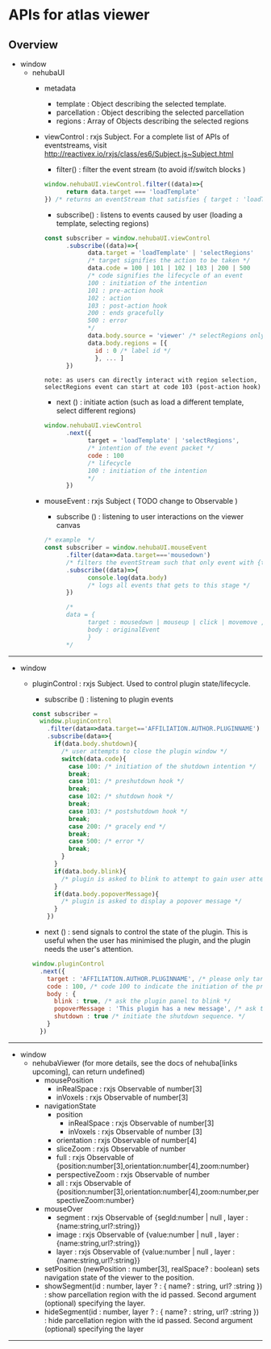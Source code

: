 APIs for atlas viewer
======
Overview
---
* window
  * nehubaUI
    * metadata
      * template : Object describing the selected template.
      * parcellation : Object describing the selected parcellation
      * regions : Array of Objects describing the selected regions
    * viewControl : rxjs Subject. For a complete list of APIs of eventstreams, visit http://reactivex.io/rxjs/class/es6/Subject.js~Subject.html
      * filter() : filter the event stream (to avoid if/switch blocks )
      
      ```javascript
      window.nehubaUI.viewControl.filter((data)=>{
            return data.target === 'loadTemplate'
      }) /* returns an eventStream that satisfies { target : 'loadTemplate' } */
      ```
      * subscribe() : listens to events caused by user (loading a template, selecting regions)

      ```javascript
      const subscriber = window.nehubaUI.viewControl
            .subscribe((data)=>{
                  data.target = 'loadTemplate' | 'selectRegions' 
                  /* target signifies the action to be taken */
                  data.code = 100 | 101 | 102 | 103 | 200 | 500
                  /* code signifies the lifecycle of an event
                  100 : initiation of the intention
                  101 : pre-action hook
                  102 : action
                  103 : post-action hook
                  200 : ends gracefully
                  500 : error 
                  */
                  data.body.source = 'viewer' /* selectRegions only */ | 'ui' | 'plugin'
                  data.body.regions = [{
                    id : 0 /* label id */
                    }, ... ]
            })
      ```
      `note: as users can directly interact with region selection, selectRegions event can start at code 103 (post-action hook)`

      * next () : initiate action (such as load a different template, select different regions)
      
      ```javascript
      window.nehubaUI.viewControl
            .next({
                  target = 'loadTemplate' | 'selectRegions',
                  /* intention of the event packet */
                  code : 100 
                  /* lifecycle 
                  100 : initiation of the intention
                  */
            })
      ```
    * mouseEvent : rxjs Subject ( TODO change to Observable )
      * subscribe () : listening to user interactions on the viewer canvas
      
      ```javascript
      /* example  */
      const subscriber = window.nehubaUI.mouseEvent
            .filter(data=>data.target==='mousedown') 
            /* filters the eventStream such that only event with {target:'mousedown'} goes through */
            .subscribe((data)=>{
                  console.log(data.body)
                  /* logs all events that gets to this stage */
            })

            /* 
            data = { 
                  target : mousedown | mouseup | click | movemove ,
                  body : originalEvent
                  } 
            */
      ```

---

* window
  * pluginControl : rxjs Subject. Used to control plugin state/lifecycle. 
    * subscribe () : listening to plugin events

    ```javascript
    const subscriber = 
      window.pluginControl
        .filter(data=>data.target=='AFFILIATION.AUTHOR.PLUGINNAME') /* always subscribe to the events relevant to your own package */
        .subscribe(data=>{
          if(data.body.shutdown){
            /* user attempts to close the plugin window */
            switch(data.code){
              case 100: /* initiation of the shutdown intention */
              break;
              case 101: /* preshutdown hook */
              break;
              case 102: /* shutdown hook */
              break;
              case 103: /* postshutdown hook */
              break;
              case 200: /* gracely end */
              break;
              case 500: /* error */
              break;
            }
          }
          if(data.body.blink){
            /* plugin is asked to blink to attempt to gain user attention */
          }
          if(data.body.popoverMessage){
            /* plugin is asked to display a popover message */
          }
        })
    ```

    * next () : send signals to control the state of the plugin. This is useful when the user has minimised the plugin, and the plugin needs the user's attention. 

    ```javascript
    window.pluginControl
      .next({
        target : 'AFFILIATION.AUTHOR.PLUGINNAME', /* please only target your own plugin */
        code : 100, /* code 100 to indicate the initiation of the process */
        body : {
          blink : true, /* ask the plugin panel to blink */
          popoverMessage : 'This plugin has a new message', /* ask the plugin to display a popovermessage when it is minimised */
          shutdown : true /* initiate the shutdown sequence. */
        }
      })
    ```

---

* window
  * nehubaViewer (for more details, see the docs of nehuba[links upcoming], can return undefined)
    * mousePosition
      * inRealSpace : rxjs Observable of number[3]
      * inVoxels : rxjs Observable of number[3]
    * navigationState
      * position
        * inRealSpace : rxjs Observable of number[3]
        * inVoxels : rxjs Observable of number [3]
      * orientation : rxjs Observable of number[4]
      * sliceZoom : rxjs Observable of number
      * full : rxjs Observable of {position:number[3],orientation:number[4],zoom:number}
      * perspectiveZoom : rxjs Observable of number
      * all : rxjs Observable of {position:number[3],orientation:number[4],zoom:number,perspectiveZoom:number}
    * mouseOver
      * segment : rxjs Observable of {segId:number | null , layer : {name:string,url?:string}}
      * image : rxjs Observable of {value:number | null , layer : {name:string,url?:string}}
      * layer : rxjs Observable of {value:number | null , layer : {name:string,url?:string}}
    * setPosition (newPosition : number[3], realSpace? : boolean) sets navigation state of the viewer to the position. 
    * showSegment(id : number, layer ? : { name? : string, url? :string }) : show parcellation region with the id passed. Second argument (optional) specifying the layer.
    * hideSegment(id : number, layer ? : { name? : string, url? :string }) : hide parcellation region with the id passed. Second argument (optional) specifying the layer

---


